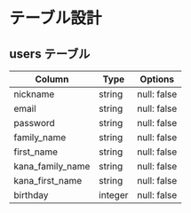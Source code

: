 # テーブル設計

## users テーブル

| Column           | Type    | Options     |
|------------------|---------|-------------|
| nickname         | string  | null: false | 
| email            | string  | null: false |
| password         | string  | null: false |
| family_name      | string  | null: false |
| first_name       | string  | null: false |
| kana_family_name | string  | null: false |
| kana_first_name  | string  | null: false |
| birthday         | integer | null: false |


